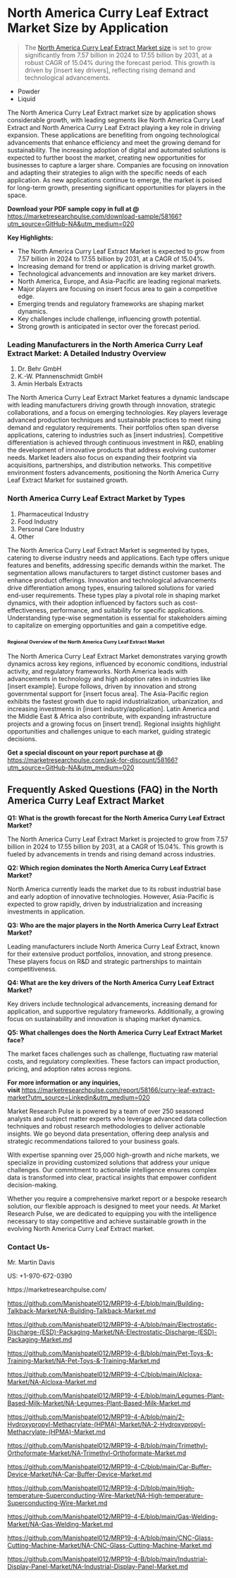 <h1>North America Curry Leaf Extract Market&nbsp;Size by Application</h1><blockquote><p>The <a href="https://marketresearchpulse.com/download-sample/58166?utm_source=GitHub-NA&amp;utm_medium=020">North America Curry Leaf Extract Market size</a> is set to grow significantly from 7.57 billion in 2024 to 17.55 billion by 2031, at a robust CAGR of 15.04% during the forecast period. This growth is driven by [insert key drivers], reflecting rising demand and technological advancements.</p></blockquote><ul><li>Powder<li> Liquid</li></ul><p>The North America Curry Leaf Extract market size by application shows considerable growth, with leading segments like North America Curry Leaf Extract and North America Curry Leaf Extract playing a key role in driving expansion. These applications are benefiting from ongoing technological advancements that enhance efficiency and meet the growing demand for sustainability. The increasing adoption of digital and automated solutions is expected to further boost the market, creating new opportunities for businesses to capture a larger share. Companies are focusing on innovation and adapting their strategies to align with the specific needs of each application. As new applications continue to emerge, the market is poised for long-term growth, presenting significant opportunities for players in the space.</p><p><strong>Download your PDF sample copy in full at @ </strong><a href="https://marketresearchpulse.com/download-sample/58166?utm_source=GitHub-NA&amp;utm_medium=020">https://marketresearchpulse.com/download-sample/58166?utm_source=GitHub-NA&amp;utm_medium=020</a></p><p><strong>Key Highlights: </strong></p><ul><li>The North America Curry Leaf Extract Market is expected to grow from 7.57 billion in 2024 to 17.55 billion by 2031, at a CAGR of 15.04%.</li><li>Increasing demand for trend or application is driving market growth.</li><li>Technological advancements and innovation are key market drivers.</li><li>North America, Europe, and Asia-Pacific are leading regional markets.</li><li>Major players are focusing on insert focus area to gain a competitive edge.</li><li>Emerging trends and regulatory frameworks are shaping market dynamics.</li><li>Key challenges include challenge, influencing growth potential.</li><li>Strong growth is anticipated in sector over the forecast period.</li></ul><h3>Leading Manufacturers in the North America Curry Leaf Extract Market: A Detailed Industry Overview</h3><ol><li>Dr. Behr GmbH</li><li>K.-W. Pfannenschmidt GmbH</li><li>Amin Herbals Extracts</li></ol><div class="flex max-w-full flex-col flex-grow"><div class="min-h-8 text-message flex w-full flex-col items-end gap-2 whitespace-normal break-words [.text-message+&amp;]:mt-5" dir="auto" data-message-author-role="assistant" data-message-id="fd8432e4-4910-450d-b182-61b7bfb0a01f" data-message-model-slug="gpt-4o"><div class="flex w-full flex-col gap-1 empty:hidden first:pt-[3px]"><div class="markdown prose w-full break-words dark:prose-invert light"><p>The North America Curry Leaf Extract Market features a dynamic landscape with leading manufacturers driving growth through innovation, strategic collaborations, and a focus on emerging technologies. Key players leverage advanced production techniques and sustainable practices to meet rising demand and regulatory requirements. Their portfolios often span diverse applications, catering to industries such as [insert industries]. Competitive differentiation is achieved through continuous investment in R&amp;D, enabling the development of innovative products that address evolving customer needs. Market leaders also focus on expanding their footprint via acquisitions, partnerships, and distribution networks. This competitive environment fosters advancements, positioning the North America Curry Leaf Extract Market for sustained growth.</p></div></div></div></div><h3>North America Curry Leaf Extract Market by Types</h3><ol><li>Pharmaceutical Industry<li> Food Industry<li> Personal Care Industry<li> Other</li></ol><div class="flex max-w-full flex-col flex-grow"><div class="min-h-8 text-message flex w-full flex-col items-end gap-2 whitespace-normal break-words [.text-message+&amp;]:mt-5" dir="auto" data-message-author-role="assistant" data-message-id="084470be-0bb7-4664-bddf-5156b4f41249" data-message-model-slug="gpt-4o-mini"><div class="flex w-full flex-col gap-1 empty:hidden first:pt-[3px]"><div class="markdown prose w-full break-words dark:prose-invert light"><p>The North America Curry Leaf Extract Market is segmented by types, catering to diverse industry needs and applications. Each type offers unique features and benefits, addressing specific demands within the market. The segmentation allows manufacturers to target distinct customer bases and enhance product offerings. Innovation and technological advancements drive differentiation among types, ensuring tailored solutions for varied end-user requirements. These types play a pivotal role in shaping market dynamics, with their adoption influenced by factors such as cost-effectiveness, performance, and suitability for specific applications. Understanding type-wise segmentation is essential for stakeholders aiming to capitalize on emerging opportunities and gain a competitive edge.</p></div></div></div></div><h3><span style="font-size: 11px;">Regional Overview of the North America Curry Leaf Extract Market</span></h3><div class="flex max-w-full flex-col flex-grow"><div class="min-h-8 text-message flex w-full flex-col items-end gap-2 whitespace-normal break-words [.text-message+&amp;]:mt-5" dir="auto" data-message-author-role="assistant" data-message-id="e9038762-ce64-4e30-91c9-9bd413514231" data-message-model-slug="gpt-4o-mini"><div class="flex w-full flex-col gap-1 empty:hidden first:pt-[3px]"><div class="markdown prose w-full break-words dark:prose-invert light"><p>The North America Curry Leaf Extract Market demonstrates varying growth dynamics across key regions, influenced by economic conditions, industrial activity, and regulatory frameworks. North America leads with advancements in technology and high adoption rates in industries like [insert example]. Europe follows, driven by innovation and strong governmental support for [insert focus area]. The Asia-Pacific region exhibits the fastest growth due to rapid industrialization, urbanization, and increasing investments in [insert industry/application]. Latin America and the Middle East &amp; Africa also contribute, with expanding infrastructure projects and a growing focus on [insert trend]. Regional insights highlight opportunities and challenges unique to each market, guiding strategic decisions.</p></div></div></div></div><p><strong>Get a special discount on your report purchase at @ </strong><a href="https://marketresearchpulse.com/ask-for-discount/58166?utm_source=GitHub-NA&amp;utm_medium=020">https://marketresearchpulse.com/ask-for-discount/58166?utm_source=GitHub-NA&amp;utm_medium=020</a></p><h2>Frequently Asked Questions (FAQ) in the North America Curry Leaf Extract Market</h2><p><strong>Q1: What is the growth forecast for the North America Curry Leaf Extract Market?</strong></p><p>The North America Curry Leaf Extract Market is projected to grow from 7.57 billion in 2024 to 17.55 billion by 2031, at a CAGR of 15.04%. This growth is fueled by advancements in trends and rising demand across industries.</p><p><strong>Q2: Which region dominates the North America Curry Leaf Extract Market?</strong></p><p>North America currently leads the market due to its robust industrial base and early adoption of innovative technologies. However, Asia-Pacific is expected to grow rapidly, driven by industrialization and increasing investments in application.</p><p><strong>Q3: Who are the major players in the North America Curry Leaf Extract Market?</strong></p><p>Leading manufacturers include North America Curry Leaf Extract, known for their extensive product portfolios, innovation, and strong presence. These players focus on R&amp;D and strategic partnerships to maintain competitiveness.</p><p><strong>Q4: What are the key drivers of the North America Curry Leaf Extract Market?</strong></p><p>Key drivers include technological advancements, increasing demand for application, and supportive regulatory frameworks. Additionally, a growing focus on sustainability and innovation is shaping market dynamics.</p><p><strong>Q5: What challenges does the North America Curry Leaf Extract Market face?</strong></p><p>The market faces challenges such as challenge, fluctuating raw material costs, and regulatory complexities. These factors can impact production, pricing, and adoption rates across regions.</p><p><strong>For more information or any inquiries, visit&nbsp;</strong><a href="https://marketresearchpulse.com/report/58166/curry-leaf-extract-market?utm_source=Linkedin&utm_medium=020">https://marketresearchpulse.com/report/58166/curry-leaf-extract-market?utm_source=Linkedin&utm_medium=020</a></p><p>Market Research Pulse is powered by a team of over 250 seasoned analysts and subject matter experts who leverage advanced data collection techniques and robust research methodologies to deliver actionable insights. We go beyond data presentation, offering deep analysis and strategic recommendations tailored to your business goals.</p><p>With expertise spanning over 25,000 high-growth and niche markets, we specialize in providing customized solutions that address your unique challenges. Our commitment to actionable intelligence ensures complex data is transformed into clear, practical insights that empower confident decision-making.</p><p>Whether you require a comprehensive market report or a bespoke research solution, our flexible approach is designed to meet your needs. At Market Research Pulse, we are dedicated to equipping you with the intelligence necessary to stay competitive and achieve sustainable growth in the evolving North America Curry Leaf Extract market.</p><h3><strong>Contact Us-</strong></h3><p>Mr. Martin Davis</p><p>US: +1-970-672-0390</p><p>https://marketresearchpulse.com/</p><p><a href="https://github.com/Manishpatel012/MRP19-4-E/blob/main/Building-Talkback-Market/NA-Building-Talkback-Market.md">https://github.com/Manishpatel012/MRP19-4-E/blob/main/Building-Talkback-Market/NA-Building-Talkback-Market.md</a></p><p><a href="https://github.com/Manishpatel012/MRP19-4-A/blob/main/Electrostatic-Discharge-(ESD)-Packaging-Market/NA-Electrostatic-Discharge-(ESD)-Packaging-Market.md">https://github.com/Manishpatel012/MRP19-4-A/blob/main/Electrostatic-Discharge-(ESD)-Packaging-Market/NA-Electrostatic-Discharge-(ESD)-Packaging-Market.md</a></p><p><a href="https://github.com/Manishpatel012/MRP19-4-B/blob/main/Pet-Toys-&-Training-Market/NA-Pet-Toys-&-Training-Market.md">https://github.com/Manishpatel012/MRP19-4-B/blob/main/Pet-Toys-&-Training-Market/NA-Pet-Toys-&-Training-Market.md</a></p><p><a href="https://github.com/Manishpatel012/MRP19-4-C/blob/main/Alcloxa-Market/NA-Alcloxa-Market.md">https://github.com/Manishpatel012/MRP19-4-C/blob/main/Alcloxa-Market/NA-Alcloxa-Market.md</a></p><p><a href="https://github.com/Manishpatel012/MRP19-4-E/blob/main/Legumes-Plant-Based-Milk-Market/NA-Legumes-Plant-Based-Milk-Market.md">https://github.com/Manishpatel012/MRP19-4-E/blob/main/Legumes-Plant-Based-Milk-Market/NA-Legumes-Plant-Based-Milk-Market.md</a></p><p><a href="https://github.com/Manishpatel012/MRP19-4-A/blob/main/2-Hydroxypropyl-Methacrylate-(HPMA)-Market/NA-2-Hydroxypropyl-Methacrylate-(HPMA)-Market.md">https://github.com/Manishpatel012/MRP19-4-A/blob/main/2-Hydroxypropyl-Methacrylate-(HPMA)-Market/NA-2-Hydroxypropyl-Methacrylate-(HPMA)-Market.md</a></p><p><a href="https://github.com/Manishpatel012/MRP19-4-B/blob/main/Trimethyl-Orthoformate-Market/NA-Trimethyl-Orthoformate-Market.md">https://github.com/Manishpatel012/MRP19-4-B/blob/main/Trimethyl-Orthoformate-Market/NA-Trimethyl-Orthoformate-Market.md</a></p><p><a href="https://github.com/Manishpatel012/MRP19-4-C/blob/main/Car-Buffer-Device-Market/NA-Car-Buffer-Device-Market.md">https://github.com/Manishpatel012/MRP19-4-C/blob/main/Car-Buffer-Device-Market/NA-Car-Buffer-Device-Market.md</a></p><p><a href="https://github.com/Manishpatel012/MRP19-4-D/blob/main/High-temperature-Superconducting-Wire-Market/NA-High-temperature-Superconducting-Wire-Market.md">https://github.com/Manishpatel012/MRP19-4-D/blob/main/High-temperature-Superconducting-Wire-Market/NA-High-temperature-Superconducting-Wire-Market.md</a></p><p><a href="https://github.com/Manishpatel012/MRP19-4-E/blob/main/Gas-Welding-Market/NA-Gas-Welding-Market.md">https://github.com/Manishpatel012/MRP19-4-E/blob/main/Gas-Welding-Market/NA-Gas-Welding-Market.md</a></p><p><a href="https://github.com/Manishpatel012/MRP19-4-A/blob/main/CNC-Glass-Cutting-Machine-Market/NA-CNC-Glass-Cutting-Machine-Market.md">https://github.com/Manishpatel012/MRP19-4-A/blob/main/CNC-Glass-Cutting-Machine-Market/NA-CNC-Glass-Cutting-Machine-Market.md</a></p><p><a href="https://github.com/Manishpatel012/MRP19-4-B/blob/main/Industrial-Display-Panel-Market/NA-Industrial-Display-Panel-Market.md">https://github.com/Manishpatel012/MRP19-4-B/blob/main/Industrial-Display-Panel-Market/NA-Industrial-Display-Panel-Market.md</a></p>
